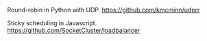 Round-robin in Python with UDP. https://github.com/kmcminn/udprr

Sticky scheduling in Javascript. https://github.com/SocketCluster/loadbalancer
